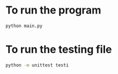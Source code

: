 # To run the program
```bash
python main.py
```

# To run the testing file
```bash
python -m unittest testi
```
